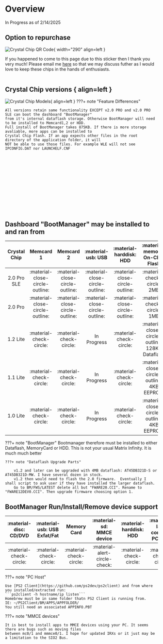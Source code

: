 # Overview

In Progress as of 2/14/2025

## Option to repurchase

![Crystal Chip QR Code](https://ps2modchiptutorials.com/crystal-chips/Crystal_Chip_QR_Code.png){ width="290" align=left }

If you happened to come to this page due 
to this sticker then I thank you very much! 
Please email me [here](mailto:info@ps2modchiptutorials.com) so that 
we may discuss futher as I would love to keep these
chips in the hands of enthusiasts.
<br>
<br>


## Crystal Chip versions { align=left }
    
![Crystal Chip Models](https://ps2modchiptutorials.com/crystal-chips/cc-site-backup/img/cc_hw_history.gif){ align=left }
???+ note "Feature Differences"
    
    All versions retain same functionality EXCEPT v2.0 PRO and v2.0 PRO SLE can boot the dashboard "BootManager"
    from it's internal dataflash storage. Otherwise BootManager will need to be installed to Memcard1,2 or HDD. 
    Full install of BootManager takes 875KB. If there is more storage avaliable, more apps can be installed to 
    Crystal Chip Flash. If an app expects other files in the root directory of the application folder, it will 
    NOT be able to use those files. For example WLE will not see IPCONFIG.DAT nor LAUNCHELF.CNF

<br>
<br>
<br>
<br>
<br>
<br>
<br>
<br>
<br>
<br>
<br>

## Dashboard "BootManager" may be installed to and ran from
| Crystal Chip | Memcard 1                       | Memcard 2                       | :material-usb: USB              | :material-harddisk: HDD          | :material-memory: On-Chip Flash                 | :material-lan-connect: PC Host |
| :----------: | :-----------------------------: | :-----------------------------: | :-----------------------------: | :-----------------------------:  | :---------------------------------------------: | :----------------------------: |
| 2.0 Pro SLE  | :material-close-circle-outline: | :material-close-circle-outline: | :material-close-circle-outline: | :material-close-circle-outline:  | :material-check-circle: 2MB                     | :material-check-circle:        |
| 2.0 Pro      | :material-close-circle-outline: | :material-close-circle-outline: | :material-close-circle-outline: | :material-close-circle-outline:  | :material-check-circle: 1MB                     | :material-check-circle:        |
| 1.2 Lite     | :material-check-circle:         | :material-check-circle:         | In Progress                     | :material-check-circle:          | :material-close-circle-outline: 128KB Dataflash | :material-check-circle:        |
| 1.1 Lite     | :material-check-circle:         | :material-check-circle:         | In Progress                     | :material-check-circle:          | :material-close-circle-outline: 4KB EEPROM      | :material-check-circle:        |
| 1.0 Lite     | :material-check-circle:         | :material-check-circle:         | In Progress                     | :material-check-circle:          | :material-close-circle-outline: 4KB EEPROM      | :material-check-circle:        |

???+ note "BootManager"
    Bootmanager therefore must be installed to either Dataflash, MemoryCard or HDD. This is not your usual Matrix Infinity.
    It is much much better

    ???+ note "Dataflash Upgrade Parts"
        
        v1.2 and later can be upgraded with 4MB dataflash: AT45DB321D-S or AT45DB321D-MW. I have several dozen in stock.
        v1.2 then would need to flash the 2.0 firmware.  Eventually I shall script to ask user if they have installed the larger dataflash.
        Go to BM/FWS/LATEST delete all but "FWARE20.CCI". Rename to "FWARE12DEV0.CCI". Then upgrade firmware choosing option 1.


## BootManager Run/Install/Remove device support
| :material-disc: CD/DVD  | :material-usb: USB Exfat/Fat | Memory Card             | :material-sd: MMCE device     | :material-harddisk: HDD | :material-lan-connect: PC Host   |
| :---------------------: | :--------------------------: | :---------------------: | :---------------------------: | :---------------------: | :------------------------------: |
| :material-check-circle: | :material-check-circle:      | :material-check-circle: | :material-alert-circle-check: | :material-check-circle: | :material-check-circle:          |

???+ note "PC Host"
    
    Use [PS2 Client](https://github.com/ps2dev/ps2client) and from where you installed/extracted run:
    ```ps2client -h hostname/ip listen```
    Homebrew must be in same folder thatn PS2 Client is running from. 
    IE: ~/PS2Client/BM/APPS/APPFOLDER/
    You still need an associated APPINFO.PBT

???+ note "MMCE devices"

    It is best to install apps to MMCE devices using your PC. It seems there are bugs such as moving files
    between mc0/1 and mmmce0/1. I hope for updated IRXs or it just may be a limitation to the SIO2 Bus.








